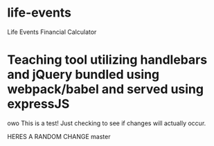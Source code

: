 # life-events
Life Events Financial Calculator

# Teaching tool utilizing handlebars and jQuery bundled using webpack/babel and served using expressJS

owo
This is a test! Just checking to see if changes will actually occur.


HERES A RANDOM CHANGE
master
